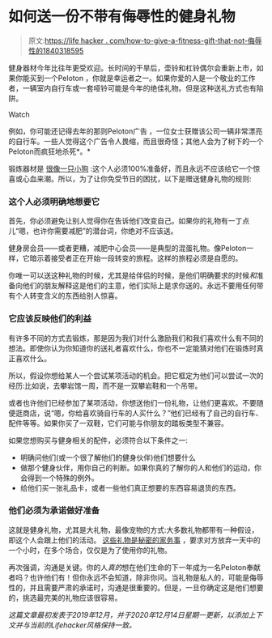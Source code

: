 # 如何送一份不带有侮辱性的健身礼物

> 原文:[https://life hacker . com/how-to-give-a-fitness-gift-that-not-侮辱性的1840318595](https://lifehacker.com/how-to-give-a-fitness-gift-thats-not-insulting-1840318595)

健身器材今年比往年更受欢迎。长时间的干旱后，壶铃和杠铃偶尔会重新上市，如果你能买到一个Peloton ，你就是幸运者之一。如果你爱的人是一个敬业的工作者，一辆室内自行车或一套哑铃可能是今年的绝佳礼物。但是这种送礼方式也有陷阱。

Watch

例如，你可能还记得去年的那则Peloton广告 ，一位女士获赠该公司一辆非常漂亮的自行车。一些人觉得这个广告令人畏缩，而且很奇怪；其他人会为了树下的一个Peloton而疯狂地杀死*。*

锻炼器材是 [很像一只小狗](https://lifehacker.com/do-not-gift-someone-a-pet-1845823963) :这个人必须100%准备好，而且永远不应该给它一个惊喜或心血来潮。所以，为了让你免受节日的困扰，以下是赠送健身礼物的规则:

### **这个人必须明确地想要它**

首先，你必须避免让别人觉得你在告诉他们改变自己。如果你的礼物有一丁点儿“嗯，也许你需要减肥”的潜台词，你绝对不应该送。

健身房会员——或者更糟，减肥中心会员——是典型的混蛋礼物。像Peloton一样，它暗示着接受者正在开始一段转变的旅程。这样的旅程必须是自愿的。

你唯一可以送这种礼物的时候，尤其是给伴侣的时候，是他们明确要求的时候*和*准备向他们的朋友解释这是他们的主意，他们实际上是求你送的。永远不要用任何带有个人转变含义的东西给别人惊喜。

### **它应该反映他们的利益**

有许多不同的方式去锻炼，那是因为我们对什么激励我们和我们喜欢什么有不同的想法。即使你认为你知道你的送礼者喜欢什么，你也不一定能猜对他们在锻炼时真正喜欢什么。

所以，假设你想给某人一个尝试某项活动的机会。把它框定为他们可以尝试一次的经历:比如说，去攀岩馆一周，而不是一双攀岩鞋和一个吊带。

或者也许他们已经参加了某项活动，你想送他们一份礼物，让他们更喜欢。不要随便逛商店，说“嗯，你给喜欢骑自行车的人买什么？”他们已经有了自己的自行车、配件等等。如果你买了一双鞋，它们可能与你朋友的踏板类型不兼容。

如果您想购买与健身相关的配件，必须符合以下条件之一:

*   明确问他们(或一个很了解他们的健身伙伴)他们想要什么
*   做那个健身伙伴，用你自己的判断。如果你真的了解你的人和他们的运动，你会得到一个特殊的例外。
*   给他们买一张礼品卡，或者一些他们真正想要的东西容易退货的东西。

### **他们必须为承诺做好准备**

这就是健身礼物，尤其是大礼物，最像宠物的方式:大多数礼物都带有一种假设，即这个人会跟上他们的活动。 [这些礼物是秘密的家务事](https://lifehacker.com/dont-give-people-presents-that-are-actually-chores-1840067026) ，要求对方放弃一天中的一个小时，在多个场合，仅仅是为了使用你的礼物。

再次强调，沟通是关键。你的人*真的*想在他们生命的下一年成为一名Peloton奉献者吗？也许他们有！但你永远不会知道，除非你问。当礼物是私人的，可能是侮辱性的，并且需要严肃的承诺时，沟通是很重要的。但是，一旦你确定这是他们想要的，挑选最完美的礼物应该很容易。

*这篇文章最初发表于2019年12月，并于2020年12月14日星期一更新，以添加上下文并与当前的Lifehacker风格保持一致。*